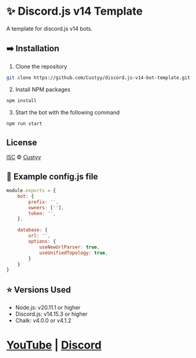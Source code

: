 # ✨ Discord.js v14 Template

A template for discord.js v14 bots.

## ➡️ Installation

1. Clone the repository

```sh
git clone https://github.com/Custyy/discord.js-v14-bot-template.git
```

2. Install NPM packages

```sh
npm install
```

3. Start the bot with the following command

```sh
npm run start
```

## License

[ISC](https://choosealicense.com/licenses/isc/) © [Custyy](https://github.com/Custyy)

## 👀 Example config.js file

```js
module.exports = {
    bot: {
        prefix: '',
        owners: [''],
        token: '',
    },

    database: {
        url: '',
        options: {
            useNewUrlParser: true,
            useUnifiedTopology: true,
        }
    }
}
```

## ⭐ Versions Used

- Node.js: v20.11.1 or higher
- Discord.js: v14.15.3 or higher
- Chalk: v4.0.0 or v4.1.2

# [YouTube](https://youtube.com/@Custyy) | [Discord](https://discord.gg/jMJjHUHjQZ)